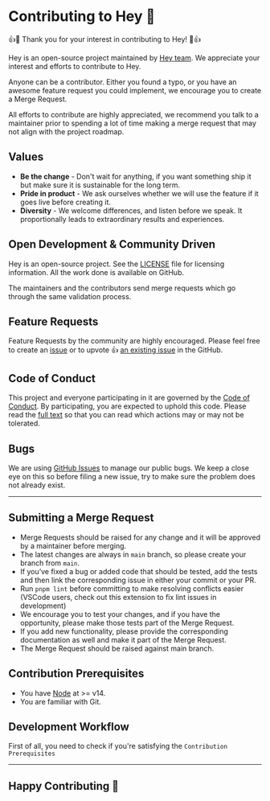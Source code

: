 # Contributing to Hey 🌸

👍🎉 Thank you for your interest in contributing to Hey! 🎉👍

Hey is an open-source project maintained by [Hey team](https://github.com/heyxyz). We appreciate your interest and efforts to contribute to Hey.

Anyone can be a contributor. Either you found a typo, or you have an awesome feature request you could implement, we encourage you to create a Merge Request.

All efforts to contribute are highly appreciated, we recommend you talk to a maintainer prior to spending a lot of time making a merge request that may not align with the project roadmap.

## Values

- **Be the change** - Don't wait for anything, if you want something ship it but make sure it is sustainable for the long term.
- **Pride in product** - We ask ourselves whether we will use the feature if it goes live before creating it.
- **Diversity** - We welcome differences, and listen before we speak. It proportionally leads to extraordinary results and experiences.

## Open Development & Community Driven

Hey is an open-source project. See the [LICENSE](https://github.com/heyxyz/hey/blob/main/LICENSE) file for licensing information. All the work done is available on GitHub.

The maintainers and the contributors send merge requests which go through the same validation process.

## Feature Requests

Feature Requests by the community are highly encouraged. Please feel free to create an [issue](https://github.com/heyxyz/hey/issues/new) or to upvote 👍 [an existing issue](https://github.com/heyxyz/hey/issues) in the GitHub.

## Code of Conduct

This project and everyone participating in it are governed by the [Code of Conduct](https://github.com/heyxyz/hey/blob/main/CODE_OF_CONDUCT.md). By participating, you are expected to uphold this code. Please read the [full text](https://github.com/heyxyz/hey/blob/main/CODE_OF_CONDUCT.md) so that you can read which actions may or may not be tolerated.

## Bugs

We are using [GitHub Issues](https://github.com/heyxyz/hey/issues) to manage our public bugs. We keep a close eye on this so before filing a new issue, try to make sure the problem does not already exist.

---

## Submitting a Merge Request

- Merge Requests should be raised for any change and it will be approved by a maintainer before merging.
- The latest changes are always in `main` branch, so please create your branch from `main`.
- If you’ve fixed a bug or added code that should be tested, add the tests and then link the corresponding issue in either your commit or your PR.
- Run `pnpm lint` before committing to make resolving conflicts easier (VSCode users, check out this extension to fix lint issues in development)
- We encourage you to test your changes, and if you have the opportunity, please make those tests part of the Merge Request.
- If you add new functionality, please provide the corresponding documentation as well and make it part of the Merge Request.
- The Merge Request should be raised against main branch.

## Contribution Prerequisites

- You have [Node](https://nodejs.org/en/) at >= v14.
- You are familiar with Git.

## Development Workflow

First of all, you need to check if you're satisfying the `Contribution Prerequisites`

---

## Happy Contributing 🥳
